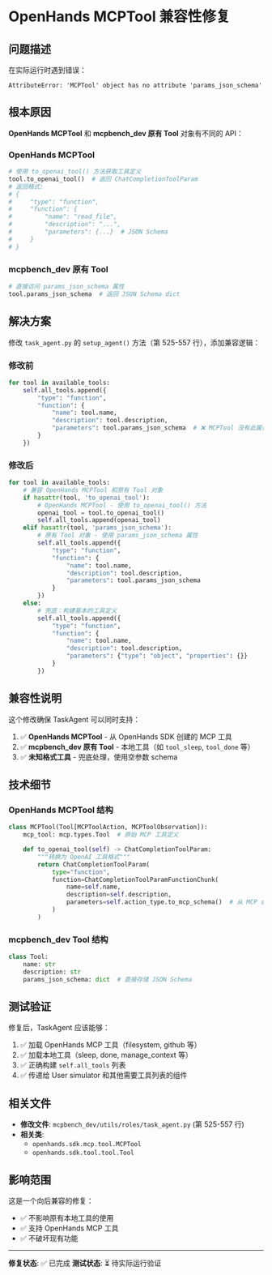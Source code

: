 # OpenHands MCPTool 兼容性修复

## 问题描述

在实际运行时遇到错误：
```
AttributeError: 'MCPTool' object has no attribute 'params_json_schema'
```

## 根本原因

**OpenHands MCPTool** 和 **mcpbench_dev 原有 Tool** 对象有不同的 API：

### OpenHands MCPTool
```python
# 使用 to_openai_tool() 方法获取工具定义
tool.to_openai_tool()  # 返回 ChatCompletionToolParam
# 返回格式:
# {
#     "type": "function",
#     "function": {
#         "name": "read_file",
#         "description": "...",
#         "parameters": {...}  # JSON Schema
#     }
# }
```

### mcpbench_dev 原有 Tool
```python
# 直接访问 params_json_schema 属性
tool.params_json_schema  # 返回 JSON Schema dict
```

## 解决方案

修改 `task_agent.py` 的 `setup_agent()` 方法（第 525-557 行），添加兼容逻辑：

### 修改前
```python
for tool in available_tools:
    self.all_tools.append({
        "type": "function",
        "function": {
            "name": tool.name,
            "description": tool.description,
            "parameters": tool.params_json_schema  # ❌ MCPTool 没有此属性
        }
    })
```

### 修改后
```python
for tool in available_tools:
    # 兼容 OpenHands MCPTool 和原有 Tool 对象
    if hasattr(tool, 'to_openai_tool'):
        # OpenHands MCPTool - 使用 to_openai_tool() 方法
        openai_tool = tool.to_openai_tool()
        self.all_tools.append(openai_tool)
    elif hasattr(tool, 'params_json_schema'):
        # 原有 Tool 对象 - 使用 params_json_schema 属性
        self.all_tools.append({
            "type": "function",
            "function": {
                "name": tool.name,
                "description": tool.description,
                "parameters": tool.params_json_schema
            }
        })
    else:
        # 兜底：构建基本的工具定义
        self.all_tools.append({
            "type": "function",
            "function": {
                "name": tool.name,
                "description": tool.description,
                "parameters": {"type": "object", "properties": {}}
            }
        })
```

## 兼容性说明

这个修改确保 TaskAgent 可以同时支持：

1. ✅ **OpenHands MCPTool** - 从 OpenHands SDK 创建的 MCP 工具
2. ✅ **mcpbench_dev 原有 Tool** - 本地工具（如 `tool_sleep`, `tool_done` 等）
3. ✅ **未知格式工具** - 兜底处理，使用空参数 schema

## 技术细节

### OpenHands MCPTool 结构
```python
class MCPTool(Tool[MCPToolAction, MCPToolObservation]):
    mcp_tool: mcp.types.Tool  # 原始 MCP 工具定义

    def to_openai_tool(self) -> ChatCompletionToolParam:
        """转换为 OpenAI 工具格式"""
        return ChatCompletionToolParam(
            type="function",
            function=ChatCompletionToolParamFunctionChunk(
                name=self.name,
                description=self.description,
                parameters=self.action_type.to_mcp_schema()  # 从 MCP schema 转换
            )
        )
```

### mcpbench_dev Tool 结构
```python
class Tool:
    name: str
    description: str
    params_json_schema: dict  # 直接存储 JSON Schema
```

## 测试验证

修复后，TaskAgent 应该能够：

1. ✅ 加载 OpenHands MCP 工具（filesystem, github 等）
2. ✅ 加载本地工具（sleep, done, manage_context 等）
3. ✅ 正确构建 `self.all_tools` 列表
4. ✅ 传递给 User simulator 和其他需要工具列表的组件

## 相关文件

- **修改文件**: `mcpbench_dev/utils/roles/task_agent.py` (第 525-557 行)
- **相关类**:
  - `openhands.sdk.mcp.tool.MCPTool`
  - `openhands.sdk.tool.tool.Tool`

## 影响范围

这是一个向后兼容的修复：
- ✅ 不影响原有本地工具的使用
- ✅ 支持 OpenHands MCP 工具
- ✅ 不破坏现有功能

---

**修复状态**: ✅ 已完成
**测试状态**: ⏳ 待实际运行验证
